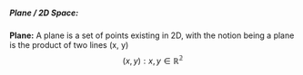 ##### Plane / 2D Space: 
**Plane:** A plane is a set of points existing in 2D, with the notion being a plane is the product of two lines (x, y)
$${(x,y):x,y \in \mathbb{R^2}}$$